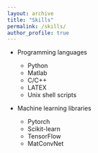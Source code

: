 ```yaml
---
layout: archive
title: "Skills"
permalink: /skills/
author_profile: true
---
```


<!-- Skills
====== -->

* Programming languages
  * Python
  * Matlab
  * C/C++
  * LATEX
  * Unix shell scripts

* Machine learning libraries
  * Pytorch
  * Scikit-learn
  * TensorFlow
  * MatConvNet
  
